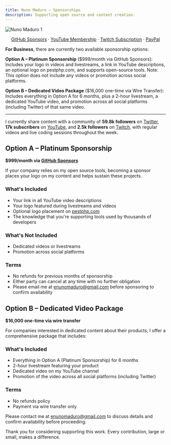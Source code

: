 ```yaml
---
title: Nuno Maduro — Sponsorships
description: Supporting open source and content creation.
---
```


![Nuno Maduro 1](https://nunomaduro.com/sponsorships.1.jpg?v=1)

<center>
<a href="https://github.com/sponsors/nunomaduro">GitHub Sponsors</a> · <a href="https://youtube.com/nunomaduro/join">YouTube Membership</a> · <a href="https://twitch.tv/subs/enunomaduro">Twitch Subscription</a> · <a href="https://paypal.com/paypalme/enunomaduro">PayPal</a>
</center>

**For Business**, there are currently two available sponsorship options:

**Option A – Platinum Sponsorship** ($999/month via GitHub Sponsors): Includes your logo in videos and livestreams, a link in YouTube descriptions, an optional logo on pestphp.com, and supports open-source tools. Note: This option does not include any videos or promotion across social platforms.

**Option B – Dedicated Video Package** ($16,000 one-time via Wire Transfer): Includes everything in Option A for 6 months, plus a 2-hour livestream, a dedicated YouTube video, and promotion across all social platforms (including Twitter) of that same video.

---

I currently share content with a community of **59.8k followers** on [Twitter](https://twitter.com/enunomaduro), **17k subscribers** on [YouTube](https://youtube.com/nunomaduro), and **2.5k followers** on [Twitch](https://twitch.tv/enunomaduro), with regular videos and live coding sessions throughout the week.

## Option A – Platinum Sponsorship

**$999/month via [GitHub Sponsors](https://github.com/sponsors/nunomaduro)**

If your company relies on my open source tools, becoming a sponsor places your logo on my content and helps sustain these projects.

### What's Included
- Your link in all YouTube video descriptions
- Your logo featured during livestreams and videos
- Optional logo placement on [pestphp.com](https://pestphp.com)
- The knowledge that you're supporting tools used by thousands of developers

### What's Not Included
- Dedicated videos or livestreams
- Promotion across social platforms

### Terms
- No refunds for previous months of sponsorship
- Either party can cancel at any time with no further obligation
- Please email me at [enunomaduro@gmail.com](mailto:enunomaduro@gmail.com) before sponsoring to confirm availability

## Option B – Dedicated Video Package

**$16,000 one-time via wire transfer**

For companies interested in dedicated content about their products, I offer a comprehensive package that includes:

### What's Included
- Everything in Option A (Platinum Sponsorship) for 6 months
- 2-hour livestream featuring your product
- Dedicated video on my YouTube channel
- Promotion of the video across all social platforms (including Twitter)

### Terms
- No refunds policy
- Payment via wire transfer only

Please contact me at [enunomaduro@gmail.com](mailto:enunomaduro@gmail.com) to discuss details and confirm availability before proceeding.

Thank you for considering supporting this work. Every contribution, large or small, makes a difference.
